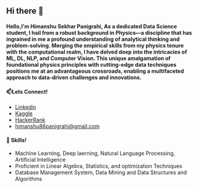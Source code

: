 ## Hi there 👋
#### Hello,I'm Himanshu Sekhar Panigrahi, As a dedicated Data Science student, I hail from a robust background in Physics—a discipline that has ingrained in me a profound understanding of analytical thinking and problem-solving. Merging the empirical skills from my physics tenure with the computational realm, I have delved deep into the intricacies of ML, DL, NLP, and Computer Vision. This unique amalgamation of foundational physics principles with cutting-edge data techniques positions me at an advantageous crossroads, enabling a multifaceted approach to data-driven challenges and innovations.
#### 📫Lets Connect!
- [Linkedin](https://www.linkedin.com/in/himanshu-sekhar-panigrahi-4830a4255/)
- [Kaggle](https://www.kaggle.com/himanshupanigrahi)
- [HackerRank](https://www.hackerrank.com/himanshu86panig1)
- himanshu86panigrahi@gmail.com
#### 🧰 Skills!
- Machine Learning, Deep laerning, Natural Language Processing, Artificial Intelligence
- Proficient in Linear Algebra, Statistics, and optimization Techniques
- Database Management System, Data Mining and Data Structures and Algorithms
